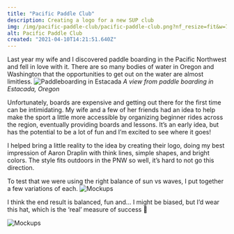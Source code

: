 ```yaml
---
title: "Pacific Paddle Club"
description: Creating a logo for a new SUP club
img: /img/pacific-paddle-club/pacific-paddle-club.png?nf_resize=fit&w=751&h=563
alt: Pacific Paddle Club
created: "2021-04-10T14:21:51.640Z"
---
```

Last year my wife and I discovered paddle boarding in the Pacific Northwest and fell in love with it. There are so many bodies of water in Oregon and Washington that the opportunities to get out on the water are almost limitless. 
![Paddleboarding in Estacada](/img/pacific-paddle-club/estacada.jpeg?nf_resize=fit&w=563&h=751)
*A view from paddle boarding in Estacada, Oregon*

Unfortunately, boards are expensive and getting out there for the first time can be intimidating. My wife and a few of her friends had an idea to help make the sport a little more accessible by organizing beginner rides across the region, eventually providing boards and lessons. It’s an early idea, but has the potential to be a lot of fun and I’m excited to see where it goes!

I helped bring a little reality to the idea by creating their logo, doing my best impression of Aaron Draplin with think lines, simple shapes, and bright colors. The style fits outdoors in the PNW so well, it’s hard to not go this direction.

To test that we were using the right balance of sun vs waves, I put together a few variations of each.
![Mockups](/img/pacific-paddle-club/ppc-variations.jpg?nf_resize=fit&w=751&h=563)

I think the end result is balanced, fun and... I might be biased, but I’d wear this hat, which is the ‘real’ measure of success 🤪

![Mockups](/img/pacific-paddle-club/mockups.jpg?nf_resize=fit&w=751&h=563)